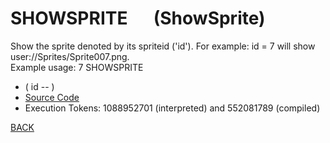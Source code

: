 # SHOWSPRITE &emsp; (ShowSprite)
Show the sprite denoted by its spriteid ('id'). For example: id = 7 will show user://Sprites/Sprite007.png.<br/>Example usage: 7 SHOWSPRITE
* ( id -- )
* [Source Code](../words/graphics/ShowSprite.cs)
* Execution Tokens: 1088952701 (interpreted) and 552081789 (compiled)


[BACK](builtins.md#ShowSprite)

